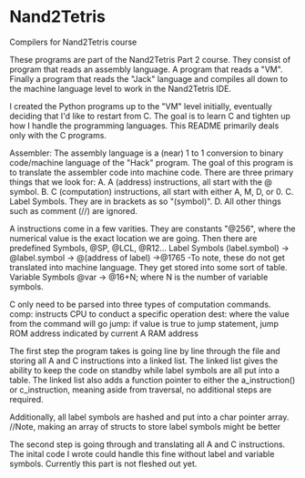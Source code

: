 # Nand2Tetris
Compilers for Nand2Tetris course

These programs are part of the Nand2Tetris Part 2 course. They consist of program that reads an assembly language. A program that reads a "VM".
Finally a program that reads the "Jack" language and compiles all down to the machine language level to work in the Nand2Tetris IDE.

I created the Python programs up to the "VM" level initially, eventually deciding that I'd like to restart from C. 
The goal is to learn C and tighten up how I handle the programming languages. This README primarily deals only with the C programs.

Assembler:
The assembly language is a (near) 1 to 1 conversion to binary code/machine language of the "Hack" program.
The goal of this program is to translate the assembler code into machine code. 
There are three primary things that we look for:
    A. A (address) instructions, all start with the @ symbol.
    B. C (computation) instructions, all start with either A, M, D, or 0.
    C. Label Symbols. They are in brackets as so "(symbol)".
    D. All other things such as comment (//) are ignored.

A instructions come in a few varities. 
    They are constants "@256", where the numerical value is the exact location we are going.
    Then there are predefined Symbols, @SP, @LCL, @R12...
    Label Symbols (label.symbol) -> @label.symbol -> @(address of label) ->@1765
        -To note, these do not get translated into machine language. They get stored into some sort of table.
    Variable Symbols @var -> @16+N; where N is the number of variable symbols.

C only need to be parsed into three types of computation commands.
    comp: instructs CPU to conduct a specific operation
    dest: where the value from the command will go
    jump: if value is true to jump statement, jump ROM address indicated by current A RAM address

The first step the program takes is going line by line through the file and storing all A and C instructions into a linked list.
The linked list gives the ability to keep the code on standby while label symbols are all put into a table. The linked list also
adds a function pointer to either the a_instruction() or c_instruction, meaning aside from traversal, no additional steps are required.

Additionally, all label symbols are hashed and put into a char pointer array. 
    //Note, making an array of structs to store label symbols might be better

The second step is going through and translating all A and C instructions. The inital code I wrote could handle this fine without label and variable symbols.
Currently this part is not fleshed out yet.